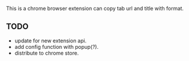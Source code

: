 This is a chrome browser extension can copy tab url and title with format.

## TODO
- update for new extension api.
- add config function with popup(?).
- distribute to chrome store.
